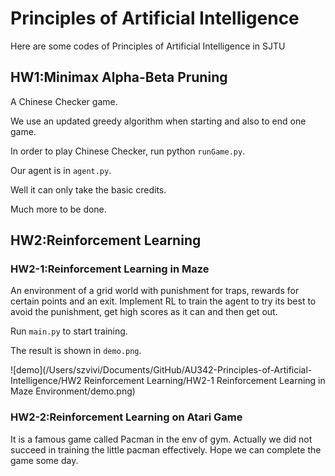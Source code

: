 # Principles of Artificial Intelligence
 Here are some codes of Principles of Artificial Intelligence in SJTU

HW1:Minimax Alpha-Beta Pruning
---
A Chinese Checker game.


We use an updated greedy algorithm when starting and also to end one game.


In order to play Chinese Checker, run python `runGame.py`.


Our agent is in `agent.py`.


Well it can only take the basic credits.


Much more to be done.

## HW2:Reinforcement Learning

### HW2-1:Reinforcement Learning in Maze

An environment of a grid world with punishment for traps, rewards for certain points and an exit. Implement RL to train the agent to try its best to avoid the punishment, get high scores as it can and then get out. 

Run ``main.py`` to start training.

The result is shown in ``demo.png``.

![demo](/Users/szvivi/Documents/GitHub/AU342-Principles-of-Artificial-Intelligence/HW2 Reinforcement Learning/HW2-1 Reinforcement Learning in Maze Environment/demo.png)

### HW2-2:Reinforcement Learning on Atari Game

It is a famous game called Pacman in the env of gym. Actually we did not succeed in training the little pacman effectively. Hope we can complete the game some day.